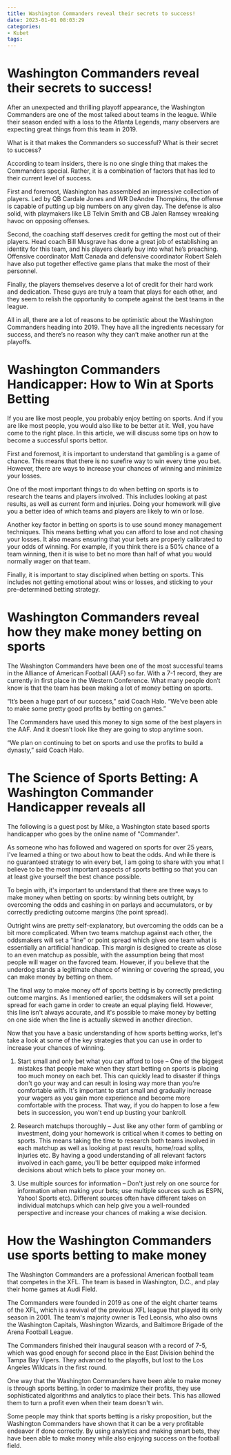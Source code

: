```yaml
---
title: Washington Commanders reveal their secrets to success!
date: 2023-01-01 08:03:29
categories:
- Kubet
tags:
---
```



#  Washington Commanders reveal their secrets to success!

After an unexpected and thrilling playoff appearance, the Washington Commanders are one of the most talked about teams in the league. While their season ended with a loss to the Atlanta Legends, many observers are expecting great things from this team in 2019.

What is it that makes the Commanders so successful? What is their secret to success?

According to team insiders, there is no one single thing that makes the Commanders special. Rather, it is a combination of factors that has led to their current level of success.

First and foremost, Washington has assembled an impressive collection of players. Led by QB Cardale Jones and WR DeAndre Thompkins, the offense is capable of putting up big numbers on any given day. The defense is also solid, with playmakers like LB Telvin Smith and CB Jalen Ramsey wreaking havoc on opposing offenses.

Second, the coaching staff deserves credit for getting the most out of their players. Head coach Bill Musgrave has done a great job of establishing an identity for this team, and his players clearly buy into what he’s preaching. Offensive coordinator Matt Canada and defensive coordinator Robert Saleh have also put together effective game plans that make the most of their personnel.

Finally, the players themselves deserve a lot of credit for their hard work and dedication. These guys are truly a team that plays for each other, and they seem to relish the opportunity to compete against the best teams in the league.

All in all, there are a lot of reasons to be optimistic about the Washington Commanders heading into 2019. They have all the ingredients necessary for success, and there’s no reason why they can’t make another run at the playoffs.

#  Washington Commanders Handicapper: How to Win at Sports Betting

If you are like most people, you probably enjoy betting on sports. And if you are like most people, you would also like to be better at it. Well, you have come to the right place. In this article, we will discuss some tips on how to become a successful sports bettor.

First and foremost, it is important to understand that gambling is a game of chance. This means that there is no surefire way to win every time you bet. However, there are ways to increase your chances of winning and minimize your losses.

One of the most important things to do when betting on sports is to research the teams and players involved. This includes looking at past results, as well as current form and injuries. Doing your homework will give you a better idea of which teams and players are likely to win or lose.

Another key factor in betting on sports is to use sound money management techniques. This means betting what you can afford to lose and not chasing your losses. It also means ensuring that your bets are properly calibrated to your odds of winning. For example, if you think there is a 50% chance of a team winning, then it is wise to bet no more than half of what you would normally wager on that team.

Finally, it is important to stay disciplined when betting on sports. This includes not getting emotional about wins or losses, and sticking to your pre-determined betting strategy.

#  Washington Commanders reveal how they make money betting on sports

The Washington Commanders have been one of the most successful teams in the Alliance of American Football (AAF) so far. With a 7-1 record, they are currently in first place in the Western Conference. What many people don’t know is that the team has been making a lot of money betting on sports.

“It’s been a huge part of our success,” said Coach Halo. “We’ve been able to make some pretty good profits by betting on games.”

The Commanders have used this money to sign some of the best players in the AAF. And it doesn’t look like they are going to stop anytime soon.

“We plan on continuing to bet on sports and use the profits to build a dynasty,” said Coach Halo.

#  The Science of Sports Betting: A Washington Commander Handicapper reveals all

The following is a guest post by Mike, a Washington state based sports handicapper who goes by the online name of "Commander".

As someone who has followed and wagered on sports for over 25 years, I've learned a thing or two about how to beat the odds. And while there is no guaranteed strategy to win every bet, I am going to share with you what I believe to be the most important aspects of sports betting so that you can at least give yourself the best chance possible.

To begin with, it's important to understand that there are three ways to make money when betting on sports: by winning bets outright, by overcoming the odds and cashing in on parlays and accumulators, or by correctly predicting outcome margins (the point spread).

Outright wins are pretty self-explanatory, but overcoming the odds can be a bit more complicated. When two teams matchup against each other, the oddsmakers will set a "line" or point spread which gives one team what is essentially an artificial handicap. This margin is designed to create as close to an even matchup as possible, with the assumption being that most people will wager on the favored team. However, if you believe that the underdog stands a legitimate chance of winning or covering the spread, you can make money by betting on them.

The final way to make money off of sports betting is by correctly predicting outcome margins. As I mentioned earlier, the oddsmakers will set a point spread for each game in order to create an equal playing field. However, this line isn't always accurate, and it's possible to make money by betting on one side when the line is actually skewed in another direction.

Now that you have a basic understanding of how sports betting works, let's take a look at some of the key strategies that you can use in order to increase your chances of winning.

1) Start small and only bet what you can afford to lose – One of the biggest mistakes that people make when they start betting on sports is placing too much money on each bet. This can quickly lead to disaster if things don't go your way and can result in losing way more than you're comfortable with. It's important to start small and gradually increase your wagers as you gain more experience and become more comfortable with the process. That way, if you do happen to lose a few bets in succession, you won't end up busting your bankroll.

2) Research matchups thoroughly – Just like any other form of gambling or investment, doing your homework is critical when it comes to betting on sports. This means taking the time to research both teams involved in each matchup as well as looking at past results, home/road splits, injuries etc. By having a good understanding of all relevant factors involved in each game, you'll be better equipped make informed decisions about which bets to place your money on.

3) Use multiple sources for information – Don't just rely on one source for information when making your bets; use multiple sources such as ESPN, Yahoo! Sports etc). Different sources often have different takes on individual matchups which can help give you a well-rounded perspective and increase your chances of making a wise decision.

#  How the Washington Commanders use sports betting to make money

The Washington Commanders are a professional American football team that competes in the XFL. The team is based in Washington, D.C., and play their home games at Audi Field.

The Commanders were founded in 2019 as one of the eight charter teams of the XFL, which is a revival of the previous XFL league that played its only season in 2001. The team's majority owner is Ted Leonsis, who also owns the Washington Capitals, Washington Wizards, and Baltimore Brigade of the Arena Football League.

The Commanders finished their inaugural season with a record of 7-5, which was good enough for second place in the East Division behind the Tampa Bay Vipers. They advanced to the playoffs, but lost to the Los Angeles Wildcats in the first round.

One way that the Washington Commanders have been able to make money is through sports betting. In order to maximize their profits, they use sophisticated algorithms and analytics to place their bets. This has allowed them to turn a profit even when their team doesn't win.

Some people may think that sports betting is a risky proposition, but the Washington Commanders have shown that it can be a very profitable endeavor if done correctly. By using analytics and making smart bets, they have been able to make money while also enjoying success on the football field.
